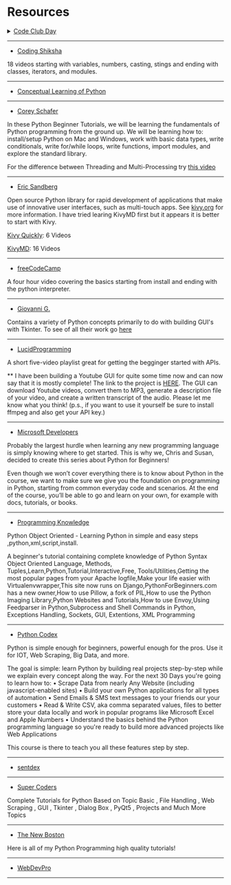 # Resources

<details> 
  
<summary><a href="https://www.youtube.com/playlist?list=PLSHvUrpSpVBC2O0E8rYddPsyj_mswW1Ev">Code Club Day</a></summary>

Covers operators, input and output operations, and control statements.

</details>

---

- [Coding Shiksha](https://www.youtube.com/playlist?list=PL3CDD0Jz5nVEplyxcH2B6qpDqOgY1ot4W)

18 videos starting with variables, numbers, casting, stings and ending with classes, iterators, and modules.

---

- [Conceptual Learning of Python](https://www.youtube.com/playlist?list=PL_XKJISIlenvV92BvNXWGdB2aN6cO63Oj)

---

- [Corey Schafer](https://www.youtube.com/playlist?list=PL-osiE80TeTskrapNbzXhwoFUiLCjGgY7)

In these Python Beginner Tutorials, we will be learning the fundamentals of Python programming from the ground up. We will be learning how to: install/setup Python on Mac and Windows, work with basic data types, write conditionals, write for/while loops, write functions, import modules, and explore the standard library.

For the difference between Threading and Multi-Processing try [this video](https://www.youtube.com/watch?v=IEEhzQoKtQU)

---

- [Eric Sandberg](https://www.youtube.com/channel/UCMMitT9SCbWlEcEkemnsxQg)

Open source Python library for rapid development of applications that make use of innovative user interfaces, such as multi-touch apps. See [kivy.org](https://kivy.org/#home) for more information. I have tried learing KivyMD first but it appears it is better to start with Kivy. 


[Kivy Quickly](https://www.youtube.com/playlist?list=PLy5hjmUzdc0mSl1d8dHBtk1730deh7rKX): 6 Videos

[KivyMD](https://www.youtube.com/playlist?list=PLy5hjmUzdc0nMkzhphsqgPCX62NFhkell): 16 Videos

---

- [freeCodeCamp](https://www.youtube.com/watch?v=rfscVS0vtbw&list=PLWKjhJtqVAbnqBxcdjVGgT3uVR10bzTEB)

A four hour video covering the basics starting from install and ending with the python interpreter.

---

- [Giovanni G.](https://www.youtube.com/playlist?list=PL_38rYkBIiiX3c3bumdQWnLHzRNOjdRmq)

Contains a variety of Python concepts primarily to do with building GUI's with Tkinter. To see of all their work go [here](https://www.youtube.com/user/LukForward)

---

- [LucidProgramming](https://www.youtube.com/playlist?list=PL5tcWHG-UPH29oYVpxP4B-boItTS7n49G)

A short five-video playlist great for getting the begginger started with APIs. 

** I have been building a Youtube GUI for quite some time now and can now say that it is mostly complete! The link to the project is [HERE](https://github.com/lucascrlsn/youtube). The GUI can download Youtube videos, convert them to MP3, generate a description file of your video, and create a written transcript of the audio. Please let me know what you think! (p.s., if you want to use it yourself be sure to install ffmpeg and also get your API key.)

---

- [Microsoft Developers](https://www.youtube.com/playlist?list=PLlrxD0HtieHhS8VzuMCfQD4uJ9yne1mE6)

Probably the largest hurdle when learning any new programming language is simply knowing where to get started. This is why we, Chris and Susan, decided to create this series about Python for Beginners!

Even though we won’t cover everything there is to know about Python in the course, we want to make sure we give you the foundation on programming in Python, starting from common everyday code and scenarios. At the end of the course, you’ll be able to go and learn on your own, for example with docs, tutorials, or books.

---

- [Programming Knowledge](https://www.youtube.com/playlist?list=PLS1QulWo1RIaJECMeUT4LFwJ-ghgoSH6n)

Python Object Oriented - Learning Python in simple and easy steps ,python,xml,script,install.

A beginner's tutorial containing complete knowledge of Python Syntax Object Oriented Language, Methods, Tuples,Learn,Python,Tutorial,Interactive,Free, Tools/Utilities,Getting the most popular pages from your Apache logfile,Make your life easier with Virtualenvwrapper,This site now runs on Django,PythonForBeginners.com has a new owner,How to use Pillow, a fork of PIL,How to use the Python Imaging Library,Python Websites and Tutorials,How to use Envoy,Using Feedparser in Python,Subprocess and Shell Commands in Python, Exceptions Handling, Sockets, GUI, Extentions, XML Programming

---

- [Python Codex](https://www.youtube.com/playlist?list=PL1Bjrbx1Tsx3TELwcMDRlxVjR8uv47o17) 

Python is simple enough for beginners, powerful enough for the pros. Use it for IOT, Web Scraping, Big Data, and more.

The goal is simple: learn Python by building real projects step-by-step while we explain every concept along the way.  For the next 30 Days you're going to learn how to:
• Scrape Data from nearly Any Website (including javascript-enabled sites)
• Build your own Python applications for all types of automation
• Send Emails & SMS text messages to your friends our your customers
• Read & Write CSV, aka comma separated values, files to better store your data locally and work in popular programs like Microsoft Excel and Apple Numbers
• Understand the basics behind the Python programming language so you're ready to build more advanced projects like Web Applications

This course is there to teach you all these features step by step.

---

- [sentdex](https://www.youtube.com/playlist?list=PLQVvvaa0QuDeAams7fkdcwOGBpGdHpXln)

---

- [Super Coders](https://www.youtube.com/playlist?list=PLb-NlfexLTk9yW9U32TwT6U4tV1nrqzg3)

Complete Tutorials for Python Based on Topic Basic , File Handling , Web Scraping , GUI , Tkinter , Dialog Box , PyQt5 , Projects and Much More Topics

---

- [The New Boston](https://www.youtube.com/playlist?list=PLEA1FEF17E1E5C0DA)

Here is all of my Python Programming high quality tutorials!
______________________________________________________________________________________________________________________________
- [WebDevPro](https://www.youtube.com/playlist?list=PLfyXUgjpxUVFE76qCwFsIwOzB1wzACn4f)

______________________________________________________________________________________________________________________________

